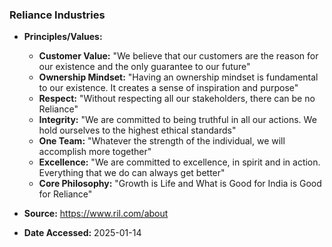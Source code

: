 ### Reliance Industries

- **Principles/Values:**
  - **Customer Value:** "We believe that our customers are the reason for our existence and the only guarantee to our future"
  - **Ownership Mindset:** "Having an ownership mindset is fundamental to our existence. It creates a sense of inspiration and purpose"
  - **Respect:** "Without respecting all our stakeholders, there can be no Reliance"
  - **Integrity:** "We are committed to being truthful in all our actions. We hold ourselves to the highest ethical standards"
  - **One Team:** "Whatever the strength of the individual, we will accomplish more together"
  - **Excellence:** "We are committed to excellence, in spirit and in action. Everything that we do can always get better"
  - **Core Philosophy:** "Growth is Life and What is Good for India is Good for Reliance"

- **Source:** https://www.ril.com/about
- **Date Accessed:** 2025-01-14